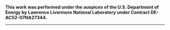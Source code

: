 **This work was performed under the auspices of the U.S. Department of Energy by Lawrence Livermore National Laboratory under Contract DE-AC52-07NA27344.**

---
